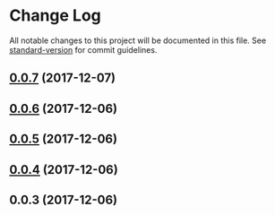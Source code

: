 # Change Log

All notable changes to this project will be documented in this file. See [standard-version](https://github.com/conventional-changelog/standard-version) for commit guidelines.

<a name="0.0.7"></a>
## [0.0.7](https://github.com/jiubao/lazi/compare/v0.0.6...v0.0.7) (2017-12-07)



<a name="0.0.6"></a>
## [0.0.6](https://github.com/jiubao/lazi/compare/v0.0.5...v0.0.6) (2017-12-06)



<a name="0.0.5"></a>
## [0.0.5](https://github.com/jiubao/lazi/compare/v0.0.4...v0.0.5) (2017-12-06)



<a name="0.0.4"></a>
## [0.0.4](https://github.com/jiubao/lazi/compare/v0.0.3...v0.0.4) (2017-12-06)



<a name="0.0.3"></a>
## 0.0.3 (2017-12-06)
